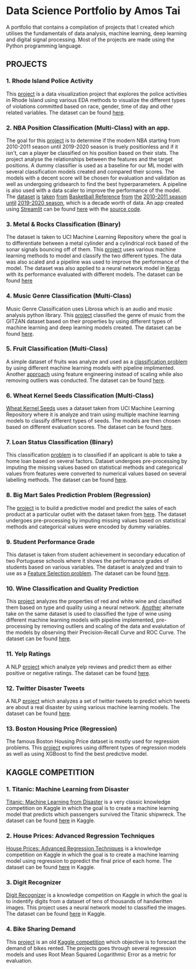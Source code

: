 # Data Science Portfolio by Amos Tai

A portfolio that contains a compilation of projects that I created which utilises the fundamentals of data analysis, machine learning, deep learning and digital signal processing. Most of the projects are made using the Python programming language. 

## PROJECTS
### 1. Rhode Island Police Activity
This [project](https://github.com/leftyamos/amost.github.io/blob/master/Analyzing_Rhode_Island_Police_Activity.ipynb) is a data visualization project that explores the police activities in Rhode Island using various EDA methods to visualize the different types of violations committed based on race, gender, time of day and other related variables. The dataset can be found [here](https://assets.datacamp.com/production/repositories/1497/datasets/62bd9feef451860db02d26553613a299721882e8/police.csv).

### 2. NBA Position Classification (Multi-Class) with an app.
The goal for this [project](https://github.com/leftyamos/amost.github.io/blob/master/NBA_Classification.ipynb) is to determine if the modern NBA starting from 2010-2011 season until 2019-2020 season is truely positionless and if it isn't, can a player be classified on his position based on their stats. The project analyse the relationships between the features and the target positions. A dummy classifier is used as a baseline for our ML model with several classification models created and compared their scores. The models with a decent score will be chosen for evaluation and validation as well as undergoing gridsearch to find the best hyperparameters. A pipeline is also used with a data scaler to improve the performance of the model. 
The [dataset](https://www.basketball-reference.com/leagues/NBA_2011_per_game.html) [is](https://www.basketball-reference.com/leagues/NBA_2012_per_game.html) [taken](https://www.basketball-reference.com/leagues/NBA_2013_per_game.html) [from](https://www.basketball-reference.com/leagues/NBA_2014_per_game.html) [Basketball Reference](https://www.basketball-reference.com/leagues/NBA_2015_per_game.html) [from](https://www.basketball-reference.com/leagues/NBA_2016_per_game.html) [the](https://www.basketball-reference.com/leagues/NBA_2017_per_game.html) [2010-2011 season](https://www.basketball-reference.com/leagues/NBA_2018_per_game.html) [until](https://www.basketball-reference.com/leagues/NBA_2019_per_game.html) [2019-2020 season](https://www.basketball-reference.com/leagues/NBA_2020_per_game.html), which is a decade worth of data. 
An app created using [Streamlit](https://www.streamlit.io/) can be found [here](https://share.streamlit.io/leftyamos/nba_streamlit_app/main/nba_streamlit.py) with the [source code](https://github.com/leftyamos/nba_streamlit_app).

### 3. Metal & Rocks Classification (Binary)
The dataset is taken to UCI Machine Learning Repository where the goal is to differentiate between a metal cylinder and a cylindrical rock based of the sonar signals bouncing off of them. This [project](https://github.com/leftyamos/amost.github.io/blob/master/Mines%20%26%20Rocks.ipynb) uses various machine learning methods to model and classify the two different types. The data was also scaled and a pipeline was used to improve the performance of the model.
The dataset was also applied to a neural network model in [Keras](https://github.com/leftyamos/amost.github.io/blob/master/Keras_Binary_Classification.ipynb) with its performance evaluated with different models. The dataset can be found [here](https://archive.ics.uci.edu/ml/machine-learning-databases/undocumented/connectionist-bench/sonar/sonar.all-data)

### 4. Music Genre Classification (Multi-Class)
Music Genre Classification uses Librosa which is an audio and music analysis python library. This [project](https://github.com/leftyamos/amost.github.io/blob/master/Librosa_Music_Classification.ipynb) classified the genre of music from the GITZAN dataset based on their properties by using different types of machine learning and deep learning models created. The dataset can be found [here](https://www.kaggle.com/andradaolteanu/gtzan-dataset-music-genre-classification?).

### 5. Fruit Classification (Multi-Class)
A simple dataset of fruits was analyze and used as a [classification problem](https://github.com/leftyamos/amost.github.io/blob/master/ML_Multi_Class_Classification.ipynb) by using different machine learning models with pipeline implimented. Another [approach](https://github.com/leftyamos/amost.github.io/blob/master/fruit.ipynb) using feature engineering instead of scaling while also removing outliers was conducted. The dataset can be found [here](https://raw.githubusercontent.com/susanli2016/Machine-Learning-with-Python/master/fruit_data_with_colors.txt).

### 6. Wheat Kernel Seeds Classification (Multi-Class)
[Wheat Kernel Seeds](https://github.com/leftyamos/amost.github.io/blob/master/seed_class_alt.ipynb) uses a dataset taken from UCI Machine Learning Repository where it is analyze and train using multiple machine learning models to classify different types of seeds. The models are then chosen based on different evaluation scores. The dataset can be found [here](https://archive.ics.uci.edu/ml/datasets/seeds).

### 7. Loan Status Classification (Binary)
This classification [problem](https://github.com/leftyamos/amost.github.io/blob/master/Loan_Status_Classification.ipynb) is to classified if an applicant is able to take a home loan based on several factors. Dataset undergoes pre-processing by imputing the missing values based on statistical methods and categorical values from features were converted to numerical values based on several labelling methods. The dataset can be found [here](https://datahack.analyticsvidhya.com/contest/practice-problem-loan-prediction-iii/#ProblemStatement).

### 8. Big Mart Sales Prediction Problem (Regression)
The [project](https://github.com/leftyamos/amost.github.io/blob/master/Big_Mart_Sales_Prediction.ipynb) is to build a predictive model and predict the sales of each product at a particular outlet with the dataset taken from [here](https://datahack.analyticsvidhya.com/contest/practice-problem-big-mart-sales-iii/#ProblemStatement). The dataset undergoes pre-processing by imputing missing values based on statistical methods and categorical values were encoded by dummy variables.

### 9. Student Performance Grade
This dataset is taken from student achievement in secondary education of two Portuguese schools where it shows the performance grades of students based on various variables. The dataset is analyzed and train to use as a [Feature Selection problem](https://github.com/leftyamos/amost.github.io/blob/master/Student%20Performance%20Grade.ipynb). The dataset can be found [here](https://archive.ics.uci.edu/ml/datasets/Student+Performance).

### 10. Wine Classification and Quality Prediction
This [project](https://github.com/leftyamos/amost.github.io/blob/master/Wine_Classification_%26_Quality_Prediction.ipynb) analyzes the properties of red and white wine and classified them based on type and quality using a neural network. [Another](https://github.com/leftyamos/amost.github.io/blob/master/wine_class_alt.ipynb) alternate take on the same dataset is used to classified the type of wine using different machine learning models with pipeline implemented, pre-processing by removing outliers and scaling of the data and evalutation of the models by observing their Precision-Recall Curve and ROC Curve. The dataset can be found [here](https://archive.ics.uci.edu/ml/machine-learning-databases/wine-quality/).

### 11. Yelp Ratings
A NLP [project](https://github.com/leftyamos/amost.github.io/blob/master/NLP_Classification_Yelp.ipynb) which analyze yelp reviews and predict them as either positive or negative ratings. The dataset can be found [here](https://www.kaggle.com/c/yelp-recsys-2013/data?select=yelp_test_set.zip).

### 12. Twitter Disaster Tweets
A NLP [project](https://github.com/leftyamos/amost.github.io/blob/master/NLP_Twitter_Project.ipynb) which analyzes a set of twitter tweets to predict which tweets are about a real disaster by using various machine learning models. The dataset can be found [here](https://www.kaggle.com/c/nlp-getting-started/data).

### 13. Boston Housing Price (Regression)
The famous Boston Housing Price dataset is mostly used for regression problems. This [project](https://github.com/leftyamos/amost.github.io/blob/master/Boston_Housing_Price.ipynb) explores using different types of regression models as well as using XGBoost to find the best predictive model.


## KAGGLE COMPETITION
### 1. Titanic: Machine Learning from Disaster
[Titanic: Machine Learning from Disaster](https://www.kaggle.com/leftyamos/titanic-survival-using-random-forest) is a very classic knowledge competition on Kaggle in which the goal is to create a machine learning model that predicts which passengers survived the Titanic shipwreck. The dataset can be found [here](https://www.kaggle.com/c/titanic/data) in Kaggle.

### 2. House Prices: Advanced Regression Techniques
[House Prices: Advanced Regression Techniques](https://github.com/leftyamos/amost.github.io/blob/master/house.ipynb) is a knowledge competition on Kaggle in which the goal is to create a machine learning model using regression to ppredict the final price of each home. The dataset can be found [here](https://www.kaggle.com/c/house-prices-advanced-regression-techniques/data) in Kaggle.

### 3. Digit Recognizer
[Digit Recognizer](https://github.com/leftyamos/amost.github.io/blob/master/digit_recongnizer.ipynb) is a knowledge competition on Kaggle in which the goal is to indentify digits from a dataset of tens of thousands of handwritten images. This project uses a neural network model to classified the images. The dataset can be found [here](https://www.kaggle.com/c/digit-recognizer/data) in Kaggle.

### 4. Bike Sharing Demand
This [project](https://github.com/leftyamos/amost.github.io/blob/master/Bike_Rental_Prediction.ipynb) is an old [Kaggle competition](https://www.kaggle.com/c/bike-sharing-demand) which objective is to forecast the demand of bikes rented. The projects goes through several regression models and uses Root Mean Squared Logarithmic Error as a metric for evaluation. 






